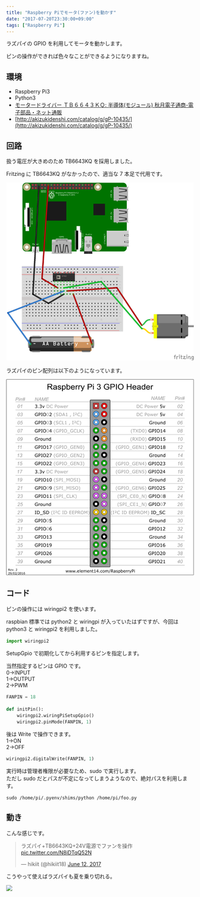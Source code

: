 ```yaml
---
title: "Raspberry Piでモータ(ファン)を動かす"
date: "2017-07-20T23:30:00+09:00"
tags: ["Raspberry Pi"]
---
```


ラズパイの GPIO を利用してモータを動かします。

ピンの操作ができれば色々なことができるようになりますね。

## 環境

- Raspberry Pi3
- Python3
- [モータードライバー ＴＢ６６４３ＫＱ: 半導体(モジュール) 秋月電子通商-電子部品・ネット通販](http://akizukidenshi.com/catalog/g/gI-07688/)
- [http://akizukidenshi.com/catalog/g/gP-10435/](http://akizukidenshi.com/catalog/g/gP-10435/)

## 回路

扱う電圧が大きめのため TB6643KQ を採用しました。

Fritzing に TB6643KQ がなかったので、適当な 7 本足で代用です。

![](20170720230421.png)

ラズパイのピン配列は以下のようになっています。

![](20170716044211.png)

## コード

ピンの操作には wiringpi2 を使います。

raspbian 標準では python2 と wiringpi が入っていたはずですが、今回は python3 と wiringpi2 を利用しました。

```python
import wiringpi2
```

SetupGpio で初期化してから利用するピンを指定します。

当然指定するピンは GPIO です。  
0->INPUT  
1->OUTPUT  
2->PWM

```python
FANPIN = 18

def initPin():
    wiringpi2.wiringPiSetupGpio()
    wiringpi2.pinMode(FANPIN, 1)
```

後は Write で操作できます。  
1->ON  
2->OFF

```python
wiringpi2.digitalWrite(FANPIN, 1)
```

実行時は管理者権限が必要なため、sudo で実行します。  
ただし sudo だとパスが不定になってしまうようなので、絶対パスを利用します。

```
sudo /home/pi/.pyenv/shims/python /home/pi/foo.py
```

## 動き

こんな感じです。

<blockquote class="twitter-tweet"><p lang="ja" dir="ltr">ラズパイ+TB6643KQ+24V電源でファンを操作 <a href="https://t.co/N8iDTqQ52N">pic.twitter.com/N8iDTqQ52N</a></p>&mdash; hikiit (@hikiit18) <a href="https://twitter.com/hikiit18/status/874234462057373697?ref_src=twsrc%5Etfw">June 12, 2017</a></blockquote>

こうやって使えばラズパイも夏を乗り切れる。

![](20170707213153.jpg)
